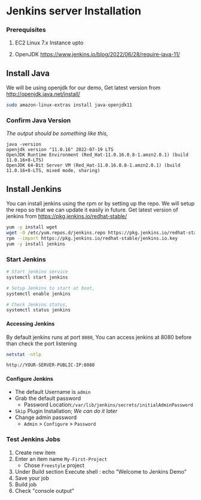 # Jenkins server Installation

### Prerequisites 
 1. EC2 Linux 7.x Instance upto

 2. OpenJDK
 https://www.jenkins.io/blog/2022/06/28/require-java-11/

## Install Java
We will be using openjdk for our demo, Get latest version from http://openjdk.java.net/install/
```sh
sudo amazon-linux-extras install java-openjdk11
```

### Confirm Java Version

_The output should be something like this,_
```
java -version
openjdk version "11.0.16" 2022-07-19 LTS
OpenJDK Runtime Environment (Red_Hat-11.0.16.0.8-1.amzn2.0.1) (build 11.0.16+8-LTS)
OpenJDK 64-Bit Server VM (Red_Hat-11.0.16.0.8-1.amzn2.0.1) (build 11.0.16+8-LTS, mixed mode, sharing)
```

## Install Jenkins
You can install jenkins using the rpm or by setting up the repo. We will setup the repo so that we can update it easily in future.
Get latest version of jenkins from https://pkg.jenkins.io/redhat-stable/
```sh
yum -y install wget
wget -O /etc/yum.repos.d/jenkins.repo https://pkg.jenkins.io/redhat-stable/jenkins.repo --no-check-certificate
rpm --import https://pkg.jenkins.io/redhat-stable/jenkins.io.key
yum -y install jenkins
```

### Start Jenkins
```sh
# Start jenkins service
systemctl start jenkins

# Setup Jenkins to start at boot,
systemctl enable jenkins

# Check Jenkins status,
systemctl status jenkins
```

#### Accessing Jenkins
By default jenkins runs at port `8080`, You can access jenkins at 8080 before than check the port listening 

```sh
netstat -ntlp
```

```sh
http://YOUR-SERVER-PUBLIC-IP:8080
```
#### Configure Jenkins
- The default Username is `admin`
- Grab the default password 
  - Password Location:`/var/lib/jenkins/secrets/initialAdminPassword`
- `Skip` Plugin Installation; _We can do it later_
- Change admin password
  - `Admin` > `Configure` > `Password`

### Test Jenkins Jobs
1. Create new item
1. Enter an item name  `My-First-Project`
   - Chose `Freestyle` project
1. Under Build section
	Execute shell : echo "Welcome to Jenkins Demo"
1. Save your job 
1. Build job
1. Check "console output"
